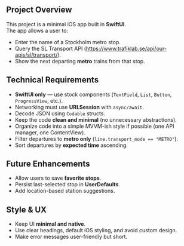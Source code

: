 ## Project Overview
This project is a minimal iOS app built in **SwiftUI**.  
The app allows a user to:
- Enter the name of a Stockholm metro stop.
- Query the SL Transport API (https://www.trafiklab.se/api/our-apis/sl/transport/).
- Show the next departing **metro** trains from that stop.

## Technical Requirements
- **SwiftUI only** — use stock components (`TextField`, `List`, `Button`, `ProgressView`, etc.).
- Networking must use **URLSession** with `async/await`.
- Decode JSON using `Codable` structs.
- Keep the code **clean and minimal** (no unnecessary abstractions).
- Organize code into a simple MVVM-ish style if possible (one API manager, one ContentView).
- Filter departures to **metro only** (`line.transport_mode == "METRO"`).
- Sort departures by **expected time** ascending.

## Future Enhancements
- Allow users to save **favorite stops**.
- Persist last-selected stop in **UserDefaults**.
- Add location-based station suggestions.

## Style & UX
- Keep UI **minimal and native**.  
- Use clear headings, default iOS styling, and avoid custom design.  
- Make error messages user-friendly but short.  